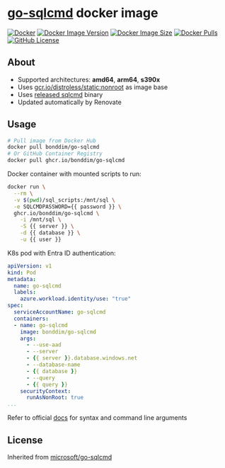# [go-sqlcmd](https://github.com/microsoft/go-sqlcmd) docker image

[docker-hub]: https://hub.docker.com/r/bonddim/go-sqlcmd
[![Docker](https://github.com/bonddim/go-sqlcmd/actions/workflows/docker.yaml/badge.svg)](https://github.com/bonddim/go-sqlcmd/actions/workflows/docker.yaml)
[![Docker Image Version](https://img.shields.io/docker/v/bonddim/go-sqlcmd?logo=docker&label=latest)][docker-hub]
[![Docker Image Size](https://img.shields.io/docker/image-size/bonddim/go-sqlcmd?logo=docker)][docker-hub]
[![Docker Pulls](https://img.shields.io/docker/pulls/bonddim/go-sqlcmd?logo=docker&label=pulls)][docker-hub]
[![GitHub License](https://img.shields.io/github/license/bonddim/go-sqlcmd)](https://github.com/bonddim/go-sqlcmd?tab=MIT-1-ov-file)

## About

- Supported architectures: **amd64**, **arm64**, **s390x**
- Uses [gcr.io/distroless/static:nonroot](https://github.com/GoogleContainerTools/distroless) as image base
- Uses [released sqlcmd](https://github.com/microsoft/go-sqlcmd/releases) binary
- Updated automatically by Renovate

## Usage

```bash
# Pull image from Docker Hub
docker pull bonddim/go-sqlcmd
# Or GitHub Container Registry
docker pull ghcr.io/bonddim/go-sqlcmd
```

Docker container with mounted scripts to run:

```bash
docker run \
  --rm \
  -v $(pwd)/sql_scripts:/mnt/sql \
  -e SQLCMDPASSWORD={{ password }} \
  ghcr.io/bonddim/go-sqlcmd \
    -i /mnt/sql \
    -S {{ server }} \
    -d {{ database }} \
    -u {{ user }}
```

K8s pod with Entra ID authentication:

```yaml
apiVersion: v1
kind: Pod
metadata:
  name: go-sqlcmd
  labels:
    azure.workload.identity/use: "true"
spec:
  serviceAccountName: go-sqlcmd
  containers:
  - name: go-sqlcmd
    image: bonddim/go-sqlcmd
    args: 
      - --use-aad
      - --server
      - {{ server }}.database.windows.net
      - --database-name
      - {{ database }}
      - --query
      - {{ query }}
    securityContext:
      runAsNonRoot: true
...
```

Refer to official [docs](https://docs.microsoft.com/sql/tools/go-sqlcmd-utility) for syntax and command line arguments

## License

Inherited from [microsoft/go-sqlcmd](https://github.com/microsoft/go-sqlcmd?tab=MIT-1-ov-file)
